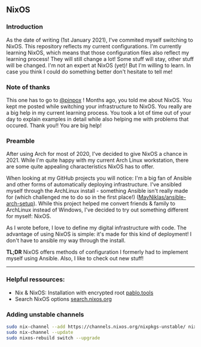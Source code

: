 ## NixOS
### Introduction
As the date of writing (1st January 2021), I've commited myself switching to NixOS. This repository reflects my current configurations. I'm currently learning NixOS, which means that those configuration files also reflect my learning process! They will still change a lot! Some stuff will stay, other stuff will be changed.
I'm not an expert at NixOS (yet)! But I'm willing to learn.
In case you think I could do something better don't hesitate to tell me!

### Note of thanks
This one has to go to [@pinpox](https://github.com/pinpox) !
Months ago, you told me about NixOS. You kept me posted while switching your infrastructure to NixOS. You really are a big help in my current learning process. You took a lot of time out of your day to explain examples in detail while also helping me with problems that occured.
Thank you!! You are big help!

### Preamble
After using Arch for most of 2020, I've decided to give NixOS a chance in 2021. While I'm quite happy with my current Arch Linux workstation, there are some quite appealing characteristics NixOS has to offer.

When looking at my GitHub projects you will notice: I'm a big fan of Ansible and other forms of automatically deploying infrastructure. I've ansibled myself through the ArchLinux install - something Ansible isn't really made for (which challenged me to do so in the first place!) ([MayNiklas/ansible-arch-setup](https://github.com/MayNiklas/ansible-arch-setup)).
While this project helped me convert friends & family to ArchLinux instead of Windows, I've decided to try out something different for myself: NixOS.

As I wrote before, I love to define my digital infrastructure with code. The advantage of using NixOS is simple: it's made for this kind of deployment! I don't have to ansible my way through the install.

**TL;DR** NixOS offers methods of configuration I formerly had to implement myself using Ansible. Also, I like to check out new stuff!

---

### Helpful ressources:
- Nix & NixOS: Installation with encrypted root [pablo.tools](https://pablo.tools/posts/computers/nixos-encrypted-install/)
- Search NixOS options [search.nixos.org](https://search.nixos.org/options?channel=unstable/)


### Adding unstable channels
```bash
sudo nix-channel --add https://channels.nixos.org/nixpkgs-unstable/ nixos
sudo nix-channel --update
sudo nixos-rebuild switch --upgrade
```
